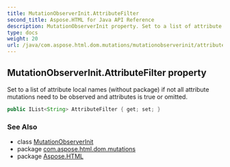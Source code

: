 ```yaml
---
title: MutationObserverInit.AttributeFilter
second_title: Aspose.HTML for Java API Reference
description: MutationObserverInit property. Set to a list of attribute local names without package if not all attribute mutations need to be observed and attributes is true or omitted
type: docs
weight: 20
url: /java/com.aspose.html.dom.mutations/mutationobserverinit/attributefilter/
---
```

## MutationObserverInit.AttributeFilter property

Set to a list of attribute local names (without package) if not all attribute mutations need to be observed and attributes is true or omitted.

```java
public IList<String> AttributeFilter { get; set; }
```

### See Also

* class [MutationObserverInit](../)
* package [com.aspose.html.dom.mutations](../../mutationobserverinit/)
* package [Aspose.HTML](../../../)

